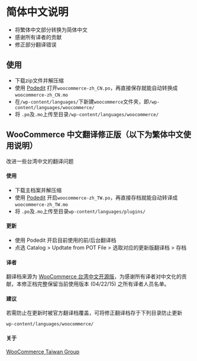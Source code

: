 # 简体中文说明
* 将繁体中文部分转换为简体中文
* 感谢所有译者的贡献
* 修正部分翻译错误

## 使用
* 下载zip文件并解压缩
* 使用 [Podedit](http://poedit.net/) 打开`woocommerce-zh_CN.po`，再直接保存就能自动转换成`woocommerce-zh_CN.mo`
* 在`/wp-content/languages/`下新建`woocommerce`文件夹，即`/wp-content/languages/woocommerce/`
* 将 `.po`及`.mo`上传至目录`/wp-content/languages/woocommerce/`

## WooCommerce 中文翻译修正版（以下为繁体中文使用说明）
 改进一些台湾中文的翻译问题
 
#### 使用
* 下载主档案并解压缩
* 使用 [Podedit](http://poedit.net/) 开启`woocommerce-zh_TW.po`，再直接存档就能自动转译成`woocommerce-zh_TW.mo`
* 将 `.po`及`.mo`上传至目录`wp-content/languages/plugins/`

#### 更新
* 使用 Podedit 开启目前使用的前/后台翻译档
* 点选 Catalog > Updtate from POT File > 选取对应的更新版翻译档 > 存档

#### 译者

翻译档来源为 [WooCommerce 台湾中文开源版](https://www.transifex.com/projects/p/woocommerce/language/zh_TW/)，为感谢所有译者对中文化的贡献，本修正档完整保留当前使用版本 (04/22/15) 之所有译者人员名单。


#### 建议

若需防止在更新时被官方翻译档覆盖，可将修正翻译档存于下列目录防止更新

`wp-content/languages/woocommerce/`

#### 关于

[WooCommerce Taiwan Group](http://www.facebook.com/groups/woocommercetaiwan/)
